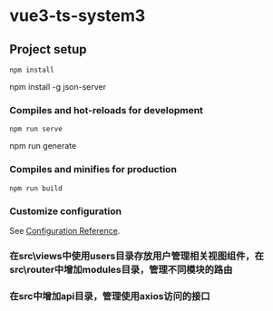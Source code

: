# vue3-ts-system3

## Project setup
```
npm install
```
npm install -g json-server

### Compiles and hot-reloads for development
```
npm run serve
```
npm run generate

### Compiles and minifies for production
```
npm run build
```

### Customize configuration
See [Configuration Reference](https://cli.vuejs.org/config/).

### 在src\views中使用users目录存放用户管理相关视图组件，在src\router中增加modules目录，管理不同模块的路由
### 在src中增加api目录，管理使用axios访问的接口

